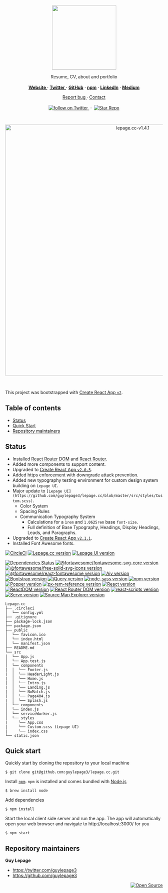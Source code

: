 <br/>

<p align="center">
  <a href="https://lepage.cc">
    <img src="https://user-images.githubusercontent.com/1711854/46634061-b79fe680-cb1d-11e8-9d83-32f563fa8acc.png" width=205>
  </a>

  <p align="center">
    Resume, CV, about and portfolio
    <br/>
    <br/>
    <a href="https://lepage.cc">
      <strong>Website</strong>
    </a>
    &middot;
    <a href="https://twitter.com/guylepage3">
      <strong>Twitter</strong>
    </a>
    &middot;
    <a href="https://github.com/guylepage3">
      <strong>GitHub</strong></a>
    </a>
    &middot;
    <a href="https://www.npmjs.com/~guylepage3">
      <strong>npm</strong></a>
    </a>
    &middot;
    <a href="https://www.linkedin.com/in/guylepage/">
      <strong>LinkedIn</strong></a>
    </a>
    &middot;
    <a href="https://medium.com/@guylepage3">
      <strong>Medium</strong></a>
    </a>
  </p>
  <p align="center">
    <a href="https://github.com/guylepage3/lepage.cc/issues/new">
      Report bug
    </a>
    &middot;
    <a href="https://goo.gl/forms/2LvYYCg1VViD6FWm2">
      Contact
    </a>
    <br/>
    <br/>
    <a href="https://twitter.com/intent/follow?screen_name=guylepage3">
      <img src="https://img.shields.io/twitter/url/https/twitter.com/guylepage3.svg?style=social&label=Follow%20%40guylepage3&logo=twitter" alt="follow on Twitter">
    </a>
    &nbsp;&middot;&nbsp;
    <a href="https://github.com/guylepage3/lepage.cc/stargazers">
      <img src="https://img.shields.io/github/stars/guylepage3/lepage.cc.svg?style=social&label=Star&maxAge=2592000" alt="Star Repo">
    </a>
  </p>
</p>

<br/>

<p align="center">
  <img width="800" alt="lepage.cc-v1.4.1" src="https://user-images.githubusercontent.com/1711854/46953198-28ce2500-d05b-11e8-83d7-c5b6d5d4c4f4.png">
</p>

<br/>

This project was bootstrapped with [Create React App `v2`](https://github.com/facebookincubator/create-react-app).


## Table of contents

- [Status](#status)
- [Quick Start](#quick-start)
- [Repository maintainers](#repository-maintainers)

## Status
- Installed [React Router DOM](https://github.com/ReactTraining/react-router/tree/master/packages/react-router-dom) and [React Router](https://github.com/ReactTraining/react-router/tree/master/packages/react-router).
- Added more components to support content.
- Upgraded to [Create React App `v2.0.5`](https://github.com/facebook/create-react-app/releases/tag/v2.0.5).
- Added https enforcement with downgrade attack prevention.
- Added new typography testing environment for custom design system building 
  on `Lepage UI`.
- Major update to `[Lepage UI](https://github.com/guylepage3/lepage.cc/blob/master/src/styles/Custom.scss)`.
  - Color System
  - Spacing Rules
  - Communication Typography System
    - Calculations for a `1rem` and `1.0625rem` base `font-size`.
    - Full definition of Base Typography, Headings, Display Headings, Leads, 
      and Paragraphs.
- Upgraded to [Create React App `v2.1.1`](https://github.com/facebook/create-react-app/releases/tag/v2.1.1).
- Installed Font Awesome fonts.

[![CircleCI](https://circleci.com/gh/guylepage3/lepage.cc.svg?style=svg&circle-token=08110c1289dd045892c46ae6cb36a681b0be7abb)](https://circleci.com/gh/guylepage3/lepage.cc)
[![Lepage.cc version](https://img.shields.io/badge/Lepage.cc-v2.1.16-brightgreen.svg?colorA=212121&colorB=00BB00)](https://github.com/guylepage3/lepage.cc)
[![Lepage UI version](https://img.shields.io/badge/Lepage_UI-v1.3.1-blue.svg?colorA=212121&colorB=007BFF)](/docs/CONTRIBUTING.md#galaxy-ui)

[![Dependencies Status](https://david-dm.org/guylepage3/lepage.cc.svg?colorA=212121&colorB=007BFF)](https://david-dm.org/guylepage3/lepage.cc)
[![@fortawesome/fontawesome-svg-core version](https://img.shields.io/badge/@fortawesome--fontawesome--svg--core-v1.2.8-blue.svg?colorA=212121&colorB=007BFF)](https://www.npmjs.com/package/@fortawesome/fontawesome-svg-core)
[![@fortawesome/free-solid-svg-icons version](https://img.shields.io/badge/@fortawesome--free--solid--svg--icons-v5.5.0-blue.svg?colorA=212121&colorB=007BFF)](https://www.npmjs.com/package/@fortawesome/free-solid-svg-icons)
[![@fortawesome/react-fontawesome version](https://img.shields.io/badge/@fortawesome--react--fontawesome-v0.1.3-blue.svg?colorA=212121&colorB=007BFF)](https://www.npmjs.com/package/@fortawesome/react-fontawesome)
[![Ajv version](https://img.shields.io/badge/Ajv-v6.5.4-blue.svg?colorA=212121&colorB=007BFF)](https://www.npmjs.com/package/ajv)
[![Bootstrap version](https://img.shields.io/badge/Bootstrap-v4.1.3-blue.svg?colorA=212121&colorB=007BFF)](https://www.npmjs.com/package/bootstrap)
[![jQuery version](https://img.shields.io/badge/jQuery-v3.3.1-blue.svg?colorA=212121&colorB=007BFF)](https://www.npmjs.com/package/jquery)
[![node-sass version](https://img.shields.io/badge/node--sass-v4.9.4-blue.svg?colorA=212121&colorB=007BFF)](https://www.npmjs.com/package/node-sass)
[![npm version](https://img.shields.io/badge/npm-v6.4.1-blue.svg?colorA=212121&colorB=007BFF)](https://www.npmjs.com/package/npm)
[![Popper version](https://img.shields.io/badge/Popper.js-v1.14.4-blue.svg?colorA=212121&colorB=007BFF)](https://www.npmjs.com/package/popper.js)
[![px-rem-reference version](https://img.shields.io/npm/v/px-rem-reference.svg?colorA=212121&colorB=007BFF)](https://www.npmjs.com/package/px-rem-reference)
[![React version](https://img.shields.io/badge/React-v16.6.0-blue.svg?colorA=212121&colorB=007BFF)](https://www.npmjs.com/package/react)
[![ReactDOM version](https://img.shields.io/badge/ReactDOM-v16.6.0-blue.svg?colorA=212121&colorB=007BFF)](https://www.npmjs.com/package/react-dom)
[![React Router DOM version](https://img.shields.io/badge/React_Router_DOM-v4.3.1-blue.svg?colorA=212121&colorB=007BFF)](https://www.npmjs.com/package/react-router-dom)
[![react-scripts version](https://img.shields.io/badge/react--scripts-v2.1.1-blue.svg?colorA=212121&colorB=007BFF)](https://www.npmjs.com/package/react-scripts)
[![Serve version](https://img.shields.io/badge/Serve-v10.0.2-blue.svg?colorA=212121&colorB=007BFF)](https://www.npmjs.com/package/serve)
[![Source Map Explorer version](https://img.shields.io/badge/Source_Map_Explorer-v1.6.0-blue.svg?colorA=212121&colorB=007BFF)](https://www.npmjs.com/package/source-map-explorer)


```
Lepage.cc
├── .circleci
│  └── config.yml
├── .gitignore
├── package-lock.json
├── package.json
├── public
│  └── favicon.ico
│  └── index.html
│  └── manifest.json
├── README.md
└── src
│  └── App.js
│  └── App.test.js
│  └── components
|  │  └── Footer.js
|  │  └── HeaderLight.js
|  │  └── Home.js
|  │  └── Intro.js
|  │  └── Landing.js
|  │  └── NoMatch.js
|  │  └── Page404.js
|  │  └── Splash.js
│  └── components
│  └── index.js
│  └── serviceWorker.js
│  └── styles
|     └── App.css
|     └── Custom.scss (Lepage UI)
|     └── index.css
└── static.json
```


## Quick start

Quickly start by cloning the repository to your local machine

```
$ git clone git@github.com:guylepage3/lepage.cc.git
```

Install [`npm`](https://www.npmjs.com/get-npm). `npm` is installed and comes bundled with [Node.js](https://nodejs.org/en/download/package-manager/)

```
$ brew install node
```

Add dependencies

```
$ npm install
```

Start the local client side server and run the app. The app will automatically open your web browser and navigate to http://localhost:3000/ for you

```
$ npm start
```


## Repository maintainers

**Guy Lepage**
- <https://twitter.com/guylepage3>
- <https://github.com/guylepage3>

<div align="right">
  <a href="https://opensource.guide/how-to-contribute/#why-contribute-to-open-source">
    <img src="https://badges.frapsoft.com/os/v3/open-source.png?v=103)](https://github.com/ellerbrock/open-source-badges/" alt="Open Source">
  </a>
</div>